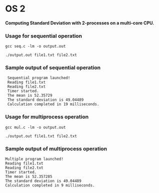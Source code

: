 # OS 2

#### Computing Standard Deviation with 2-processes on a multi-core CPU.

### Usage for sequential operation
```
gcc seq.c -lm -o output.out

./output.out file1.txt file2.txt
```

### Sample output of sequential operation

```
 Sequential program launched!
 Reading file1.txt
 Reading file2.txt
 Timer started.
 The mean is 52.35729
 The standard deviation is 49.04489
 Calculation completed in 19 milliseconds.
```

### Usage for multiprocess operation

```
gcc mul.c -lm -o output.out

./output.out file1.txt file2.txt
```

### Sample output of multiprocess operation

```
Multiple program launched!
Reading file1.txt
Reading file2.txt
Timer started.
The mean is 52.357285
The standard deviation is 49.04489
Calculation completed in 9 milliseconds.
```

